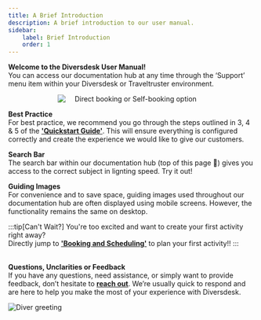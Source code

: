 ```yaml
---
title: A Brief Introduction
description: A brief introduction to our user manual.
sidebar:
    label: Brief Introduction
    order: 1
---
```


**Welcome to the Diversdesk User Manual!** <br>
You can access our documentation hub at any time through the ‘Support’ menu item within your Diversdesk or Traveltruster environment. 

<div style="text-align: center;">
  <img src="/images/navigating_to_the_support_page.png" alt="Direct booking or Self-booking option" style="max-width: 60%; height: auto;display: block; margin: 0 auto;">
</div>

**Best Practice** <br>
For best practice, we recommend you go through the steps outlined in 3, 4 & 5 of the <a href="/quickstart_guide/#3-personalize-your-company-page-and-enter-activities" target="_blank" rel="noopener noreferrer"><strong>'Quickstart Guide'</strong></a>. This will ensure everything is configured correctly and create the experience we would like to give our customers.

**Search Bar**<br>
The search bar within our documentation hub (top of this page 🔎) gives you access to the correct subject in lignting speed. Try it out!

**Guiding Images**<br>
For convenience and to save space, guiding images used throughout our documentation hub are often displayed using mobile screens. However, the functionality remains the same on desktop.

:::tip[Can't Wait?]
You're too excited and want to create your first activity right away? <br>
Directly jump to [**'Booking and Scheduling'**](/user_manual/booking_and_scheduling) to plan your first activity!!
::: 

<br>**Questions, Unclarities or Feedback** <br>
If you have any questions, need assistance, or simply want to provide feedback, don’t hesitate to <a href="https://www.diversdesk.com/contact" target="_blank">**reach out**</a>. We’re usually quick to respond and are here to help you make the most of your experience with Diversdesk.

<Image src="/images/diver_image.png" alt="Diver greeting" data-zoom-off />